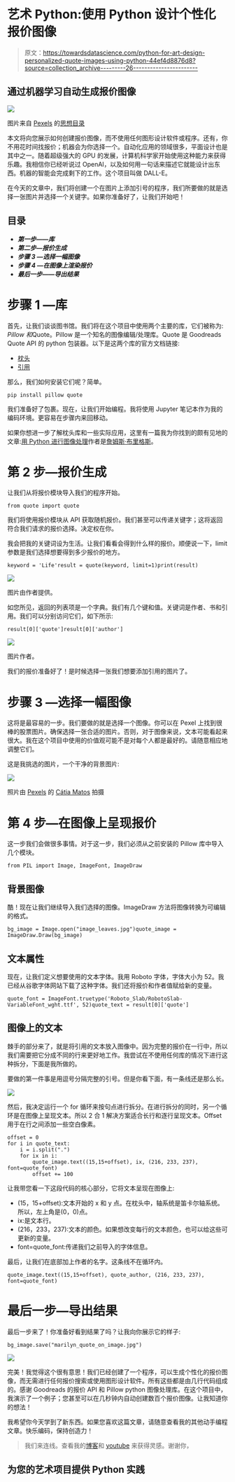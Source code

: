 # 艺术 Python:使用 Python 设计个性化报价图像

> 原文：<https://towardsdatascience.com/python-for-art-design-personalized-quote-images-using-python-44ef4d8876d8?source=collection_archive---------26----------------------->

## 通过机器学习自动生成报价图像

![](img/518135ca5fed79296f16fd4802ce46fd.png)

图片来自 [Pexels](https://www.pexels.com/photo/yellow-petaled-flower-in-white-mug-2228585/?utm_content=attributionCopyText&utm_medium=referral&utm_source=pexels) 的[思想目录](https://www.pexels.com/@thought-catalog-317580?utm_content=attributionCopyText&utm_medium=referral&utm_source=pexels)

本文将向您展示如何创建报价图像，而不使用任何图形设计软件或程序。还有，你不用花时间找报价；机器会为你选择一个。自动化应用的领域很多，平面设计也是其中之一。随着超级强大的 GPU 的发展，计算机科学家开始使用这种能力来获得乐趣。我相信你已经听说过 OpenAI，以及如何用一句话来描述它就能设计出东西。机器的智能会完成剩下的工作。这个项目叫做 DALL-E。

在今天的文章中，我们将创建一个在图片上添加引号的程序，我们所要做的就是选择一张图片并选择一个关键字。如果你准备好了，让我们开始吧！

## 目录

*   ***第一步——库***
*   ***第二步—报价生成***
*   ***步骤 3 —选择一幅图像***
*   ***步骤 4 —在图像上渲染报价***
*   ***最后一步——导出结果***

# 步骤 1 —库

首先，让我们谈谈图书馆。我们将在这个项目中使用两个主要的库，它们被称为: *Pillow 和*Quote。Pillow 是一个知名的图像编辑/处理库。Quote 是 Goodreads Quote API 的 python 包装器。以下是这两个库的官方文档链接:

*   [枕头](https://pypi.org/project/Pillow/)
*   [引用](https://pypi.org/project/quote/)

那么，我们如何安装它们呢？简单。

```
pip install pillow quote
```

我们准备好了包裹。现在，让我们开始编程。我将使用 Jupyter 笔记本作为我的编码环境。更容易在步骤内来回移动。

如果你想进一步了解枕头库和一些实际应用，这里有一篇我为你找到的颇有见地的文章:[用 Python 进行图像处理](/image-processing-with-python-5b35320a4f3c)作者是[詹姆斯·布里格斯](https://medium.com/u/b9d77a4ca1d1?source=post_page-----44ef4d8876d8--------------------------------)。

# 第 2 步—报价生成

让我们从将报价模块导入我们的程序开始。

```
from quote import quote
```

我们将使用报价模块从 API 获取随机报价。我们甚至可以传递关键字；这将返回符合我们请求的报价选择。决定权在你。

我会把我的关键词设为生活。让我们看看会得到什么样的报价。顺便说一下，limit 参数是我们选择想要得到多少报价的地方。

```
keyword = 'Life'result = quote(keyword, limit=1)print(result)
```

![](img/031bc59d8a9a9469c838d771a18abc3b.png)

图片由作者提供。

如您所见，返回的列表项是一个字典。我们有几个键和值。关键词是作者、书和引用。我们可以分别访问它们，如下所示:

```
result[0]['quote']result[0]['author']
```

![](img/da7aba6b8bf86ec311d2697e44bdc133.png)

图片作者。

我们的报价准备好了！是时候选择一张我们想要添加引用的图片了。

# 步骤 3 —选择一幅图像

这将是最容易的一步。我们要做的就是选择一个图像。你可以在 Pexel 上找到很棒的股票图片。确保选择一张合适的图片。否则，对于图像来说，文本可能看起来很大。我在这个项目中使用的价值观可能不是对每个人都是最好的。请随意相应地调整它们。

这是我挑选的图片，一个干净的背景图片:

![](img/19c55eb3c7e136c4bac8384f1d2b89d9.png)

照片由 [Pexels](https://www.pexels.com/photo/green-leaves-1072179/?utm_content=attributionCopyText&utm_medium=referral&utm_source=pexels) 的 [Cátia Matos](https://www.pexels.com/@catiamatos?utm_content=attributionCopyText&utm_medium=referral&utm_source=pexels) 拍摄

# 第 4 步—在图像上呈现报价

这一步我们会做很多事情。对于这一步，我们必须从之前安装的 Pillow 库中导入几个模块。

```
from PIL import Image, ImageFont, ImageDraw
```

## 背景图像

酷！现在让我们继续导入我们选择的图像。ImageDraw 方法将图像转换为可编辑的格式。

```
bg_image = Image.open("image_leaves.jpg")quote_image = ImageDraw.Draw(bg_image)
```

## 文本属性

现在，让我们定义想要使用的文本字体。我用 Roboto 字体，字体大小为 52。我已经从谷歌字体网站下载了这种字体。我们还将报价和作者值赋给新的变量。

```
quote_font = ImageFont.truetype('Roboto_Slab/RobotoSlab-VariableFont_wght.ttf', 52)quote_text = result[0]['quote']
```

## 图像上的文本

棘手的部分来了，就是将引用的文本放入图像中。因为完整的报价在一行中，所以我们需要把它分成不同的行来更好地工作。我尝试在不使用任何库的情况下进行这种拆分，下面是我所做的。

要做的第一件事是用逗号分隔完整的引号。但是你看下面，有一条线还是那么长。

![](img/211710797de83c67f18bcff5899c4228.png)

然后，我决定运行一个 for 循环来按句点进行拆分。在进行拆分的同时，另一个循环是在图像上呈现文本。所以 2 合 1 解决方案适合长行和逐行呈现文本。Offset 用于在行之间添加一些空白像素。

```
offset = 0
for i in quote_text:
    i = i.split(".")
    for ix in i:
        quote_image.text((15,15+offset), ix, (216, 233, 237), font=quote_font)
        offset += 100
```

让我带您看一下这段代码的核心部分，它将文本呈现在图像上:

*   (15，15+offset):文本开始的 x 和 y 点。在枕头中，轴系统是笛卡尔轴系统。所以，左上角是(0，0)点。
*   ix:是文本行。
*   (216，233，237):文本的颜色。如果想改变每行的文本颜色，也可以给这些可更新的变量。
*   font=quote_font:传递我们之前导入的字体信息。

最后，让我们在底部加上作者的名字。这条线不在循环内。

```
quote_image.text((15,15+offset), quote_author, (216, 233, 237), font=quote_font)
```

# 最后一步—导出结果

最后一步来了！你准备好看到结果了吗？让我向你展示它的样子:

```
bg_image.save("marilyn_quote_on_image.jpg")
```

![](img/50020e3e0a449d7bbaf902c6cd21d427.png)

完美！我觉得这个很有意思！我们已经创建了一个程序，可以生成个性化的报价图像，而无需进行任何报价搜索或使用图形设计软件。所有这些都是由几行代码组成的。感谢 Goodreads 的报价 API 和 Pillow python 图像处理库。在这个项目中，我演示了一个例子；您甚至可以在几秒钟内自动创建数百个报价图像。让我知道你的想法！

我希望你今天学到了新东西。如果您喜欢这篇文章，请随意查看我的其他动手编程文章。快乐编码，保持创造力！

> 我们来连线。查看我的[博客](https://medium.com/@lifexplorer)和 [youtube](https://www.youtube.com/watch?v=7I9eg3G1mnE&list=PLudLCLvpppAJ7OsgrQxqY-n8Ok9Nt-Rtr) 来获得灵感。谢谢你，

## 为您的艺术项目提供 Python 实践

</building-an-image-color-analyzer-using-python-12de6b0acf74>  </python-for-art-fast-neural-style-transfer-using-tensorflow-2-d5e7662061be> 